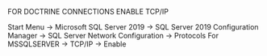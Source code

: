 FOR DOCTRINE CONNECTIONS
ENABLE TCP/IP

Start Menu
-> Microsoft SQL Server 2019
-> SQL Server 2019 Configuration Manager
-> SQL Server Network Configuration
-> Protocols For MSSQLSERVER
-> TCP/IP
-> Enable